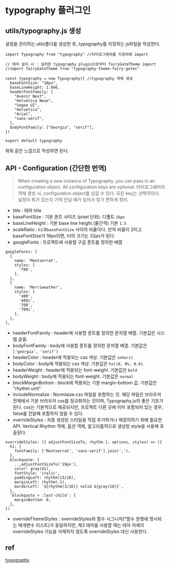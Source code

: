 # typography 플러그인

## utils/typography.js 생성
설정을 관리하는 utils폴더를 생성한 후, typography를 지정하는 js파일을 작성한다.   

```
import Typography from "typography" //타이포그래피를 지정위해 import

// 테마 설치 시 : 설치한 typography plugin으로부터 fairyGateTheme import
//import fairyGateTheme from "typography-theme-fairy-gates"

const typography = new Typography({ //typography 객체 생성
  baseFontSize: "18px",
  baseLineHeight: 1.666,
  headerFontFamily: [
    "Avenir Next",
    "Helvetica Neue",
    "Segoe UI",
    "Helvetica",
    "Arial",
    "sans-serif",
  ],
  bodyFontFamily: ["Georgia", "serif"],
})

export default typography
```
위와 같은 느낌으로 작성하면 된다.   

## API - Configuration (간단한 번역)
> When creating a new instance of Typography, you can pass in an configuration object. All configuration keys are optional.
> 타이포그래피의 객체 생성 시, configuration object를 넘길 수 있다. 모든 key는 선택적이다.   
설정이 뭐가 있는지 기억 안날 때가 있어서 찾기 편하게 정리.

* title : 테마 title
* baseFontSize : 기본 폰트 사이즈 (pixel 단위). 디폴트 `16px`
* baseLineHeight : 기본 base line height.(줄간격) 기본 `1.5`
* scaleRatio : `h1`과`baseFontSize` 사이의 비율이다. 만약 비율이 2이고 baseFontSize가 16px이면, h1의 크기는 32px가 된다.   
* googleFonts : 프로젝트에 사용할 구글 폰트를 정의한 배열
```
googleFonts: [
  {
    name: 'Montserrat',
    styles: [
      '700',
    ],
  },
  {
    name: 'Merriweather',
    styles: [
      '400',
      '400i',
      '700',
      '700i',
    ],
  },
],
```
* headerFontFamily : header에 사용할 폰트를 정의한 문자열 배열. 기본값은 시스템 글꼴.
* bodyFontFamily : body에 사용할 폰트를 정의한 문자열 배열. 기본값은 `['georgia', 'serif']`
* headerColor : header에 적용되는 css 색상. 기본값은 `inherit`
* bodyColor : body에 적용되는 css 색상. 기본값은 `hsl(0, 0%, 0.8)`.
* headerWeight : header에 적용되는 font-weight. 기본값은 `bold`
* bodyWeight : body에 적용되는 font-weight. 기본값은 `normal`
* blockMarginBottom : block에 적용되는 기본 margin-bottom 값. 기본값은 "rhythm unit"
* includeNormalize : Normlaize.css 파일을 포함하는 것. 해당 파일은 브라우저 전체에서 기본 브라우저 css를 정규화하는 것이며, Typography.js의 좋은 기초가 된다. css는 기본적으로 제공되지만, 프로젝트 다른 곳에 이미 포함되어 있는 경우, false를 전달해 포함하지 않을 수 있다.
* overrideStyles : 자동 생성된 스타일을 직접 추가하거나 재정의하기 위해 필요한 API. Vertical Rhythm 객체, 옵션 객체, 알고리즘적으로 생성된 style을 사용해 호출된다.
```
overrideStyles: ({ adjustFontSizeTo, rhythm }, options, styles) => ({
  h1: {
    fontFamily: ['Montserrat', 'sans-serif'].join(','),
  },
  blockquote: {
    ...adjustFontSizeTo('19px'),
    color: gray(41),
    fontStyle: 'italic',
    paddingLeft: rhythm(13/16),
    marginLeft: rhythm(-1),
    borderLeft: `${rhythm(3/16)} solid ${gray(10)}`,
  },
  'blockquote > :last-child': {
    marginBottom: 0,
  },
})
```
* overrideThemeStyles : overrideStyles와 함수 시그니처(*함수 원형에 명시되는 매개변수 리스트)가 동일하지만, 제3 테마를 사용할 때는 테마 자체의 overrideStyles 기능을 삭제하지 않도록 overrideStyles 대신 사용한다.

## ref
[typography](https://kyleamathews.github.io/typography.js/)